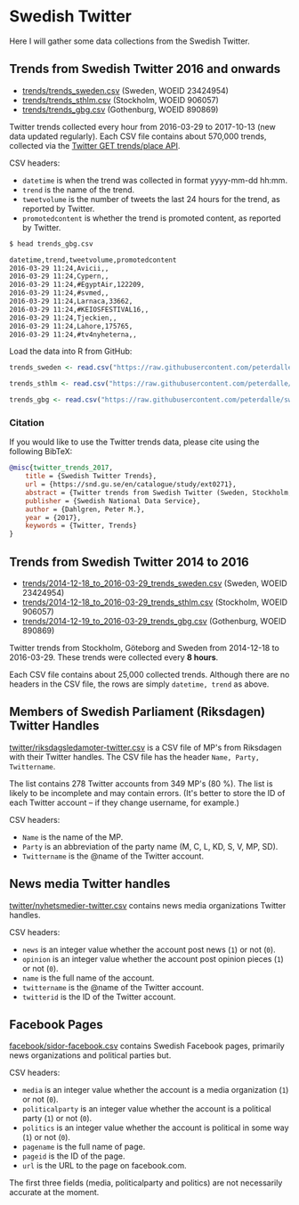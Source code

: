 # Swedish Twitter

Here I will gather some data collections from the Swedish Twitter.

## Trends from Swedish Twitter 2016 and onwards

* [trends/trends_sweden.csv](trends/trends_sweden.csv) (Sweden, WOEID 23424954)
* [trends/trends_sthlm.csv](trends/trends_sthlm.csv) (Stockholm, WOEID 906057)
* [trends/trends_gbg.csv](trends/trends_gbg.csv) (Gothenburg, WOEID 890869)

Twitter trends collected every hour from 2016-03-29 to 2017-10-13 (new data updated regularly). Each CSV file contains about 570,000 trends, collected via the [Twitter GET trends/place API](https://dev.twitter.com/rest/reference/get/trends/place).

CSV headers: 

- `datetime` is when the trend was collected in format yyyy-mm-dd hh:mm.
- `trend` is the name of the trend.
- `tweetvolume` is the number of tweets the last 24 hours for the trend, as reported by Twitter.
- `promotedcontent` is whether the trend is promoted content, as reported by Twitter.

```bash
$ head trends_gbg.csv

datetime,trend,tweetvolume,promotedcontent
2016-03-29 11:24,Avicii,,
2016-03-29 11:24,Cypern,,
2016-03-29 11:24,#EgyptAir,122209,
2016-03-29 11:24,#svmed,,
2016-03-29 11:24,Larnaca,33662,
2016-03-29 11:24,#KEIOSFESTIVAL16,,
2016-03-29 11:24,Tjeckien,,
2016-03-29 11:24,Lahore,175765,
2016-03-29 11:24,#tv4nyheterna,,
```

Load the data into R from GitHub:

```r
trends_sweden <- read.csv("https://raw.githubusercontent.com/peterdalle/swedishtwitter/master/trends/trends_sweden.csv", header=TRUE)

trends_sthlm <- read.csv("https://raw.githubusercontent.com/peterdalle/swedishtwitter/master/trends/trends_sthlm.csv", header=TRUE)

trends_gbg <- read.csv("https://raw.githubusercontent.com/peterdalle/swedishtwitter/master/trends/trends_gbg.csv", header=TRUE)
```

### Citation

If you would like to use the Twitter trends data, please cite using the following BibTeX:

```BibTeX
@misc{twitter_trends_2017,
    title = {Swedish Twitter Trends},
    url = {https://snd.gu.se/en/catalogue/study/ext0271},
    abstract = {Twitter trends from Swedish Twitter (Sweden, Stockholm, Göteborg). Trends collected every hour from 2016-03-29 and onwards via the GET trends/place API. Data contains datetime, name of the trend, tweet volume, and whether or not the trend is promoted content.},
    publisher = {Swedish National Data Service},
    author = {Dahlgren, Peter M.},
    year = {2017},
    keywords = {Twitter, Trends}
}
```

## Trends from Swedish Twitter 2014 to 2016

* [trends/2014-12-18_to_2016-03-29_trends_sweden.csv](trends/2014-12-18_to_2016-03-29_trends_sweden.csv) (Sweden, WOEID 23424954)
* [trends/2014-12-18_to_2016-03-29_trends_sthlm.csv](trends/2014-12-18_to_2016-03-29_trends_sthlm.csv) (Stockholm, WOEID 906057)
* [trends/2014-12-19_to_2016-03-29_trends_gbg.csv](trends/2014-12-19_to_2016-03-29_trends_gbg.csv) (Gothenburg, WOEID 890869)

Twitter trends from Stockholm, Göteborg and Sweden from 2014-12-18 to 2016-03-29. These trends were collected every **8 hours**.

Each CSV file contains about 25,000 collected trends. Although there are no headers in the CSV file, the rows are simply `datetime, trend` as above.

## Members of Swedish Parliament (Riksdagen) Twitter Handles

[twitter/riksdagsledamoter-twitter.csv](twitter/riksdagsledamoter-twitter.csv) is a CSV file of MP's from Riksdagen with their Twitter handles. The CSV file has the header `Name, Party, Twittername`.

The list contains 278 Twitter accounts from 349 MP's (80 %). The list is likely to be incomplete and may contain errors. (It's better to store the ID of each Twitter account – if they change username, for example.)

CSV headers: 

- `Name` is the name of the MP.
- `Party` is an abbreviation of the party name (M, C, L, KD, S, V, MP, SD).
- `Twittername` is the @name of the Twitter account.

## News media Twitter handles

[twitter/nyhetsmedier-twitter.csv](twitter/nyhetsmedier-twitter.csv) contains news media organizations Twitter handles.

CSV headers:

- `news` is an integer value whether the account post news (`1`) or not (`0`).
- `opinion` is an integer value whether the account post opinion pieces (`1`) or not (`0`).
- `name` is the full name of the account.
- `twittername` is the @name of the Twitter account.
- `twitterid` is the ID of the Twitter account.

## Facebook Pages

[facebook/sidor-facebook.csv](facebook/sidor-facebook.csv) contains Swedish Facebook pages, primarily news organizations and political parties but.

CSV headers:

- `media` is an integer value whether the account is a media organization (`1`) or not (`0`).
- `politicalparty` is an integer value whether the account is a political party (`1`) or not (`0`).
- `politics` is an integer value whether the account is political in some way (`1`) or not (`0`).
- `pagename` is the full name of page.
- `pageid` is the ID of the page.
- `url` is the URL to the page on facebook.com.

The first three fields (media, politicalparty and politics) are not necessarily accurate at the moment.
